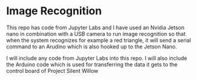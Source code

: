 # Image Recognition

This repo has code from Jupyter Labs and I have used an Nvidia Jetson nano in combination with a USB camera to run image recognition so that when the system recognizes for example a red triangle, it will send a serial command to an Arudino which is also hooked up to the Jetson Nano.

I will include any code from Jupyter Labs into this repo. I will also include the Arduino code which is used for transferring the data it gets to the control board of Project Silent Willow
